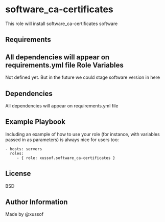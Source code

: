 software_ca-certificates
=========

This role will install software_ca-certificates software

Requirements
------------

All dependencies will appear on requirements.yml file
Role Variables
--------------

Not defined yet. But in the future we could stage software version in here

Dependencies
------------

All dependencies will appear on requirements.yml file

Example Playbook
----------------

Including an example of how to use your role (for instance, with variables passed in as parameters) is always nice for users too:

    - hosts: servers
      roles:
         - { role: xussof.software_ca-certificates }

License
-------

BSD

Author Information
------------------
Made by @xussof
